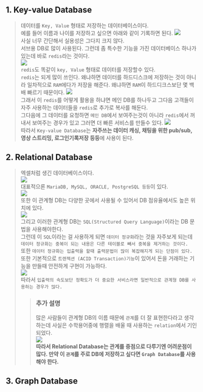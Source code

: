 ## 1. Key-value Database

> 데이터를 `Key, Value` 형태로 저장하는 데이터베이스이다. <br />
> 예를 들어 이름과 나이를 저장하고 싶으면 아래와 같이 기록하면 된다.
> ![](https://i.gyazo.com/57144de55940300d8c9eb47c95bf8b48.png) <br />
> 사실 너무 간단해서 실용성은 그다지 크지 않다. <br/>
> 서브용 DB로 많이 사용된다. 그런데 좀 특수한 기능을 가진 데이터베이스 하나가 있는데 바로 `redis`라는 것이다. <br />
> ![](https://upload.wikimedia.org/wikipedia/en/6/6b/Redis_Logo.svg) <br />
> `redis`도 똑같이 `key, Value` 형태로 데이터를 저장할수 있다. <br />
> `redis`는 되게 많이 쓰인다. 왜냐하면 데이터를 하드디스크에 저장하는 것이 아니라 일차적으로 `RAM`에다가 저장을 해준다. 
> 왜냐하면 `RAM`이 하드디크스보단 몇 백 배 빠르기 때문이다.
> ![](https://i.gyazo.com/92f93564c65e785d1331368b4c1ec0c3.png) <br/>
> 그래서 이 `redis`를 어떻게 활용을 하냐면 메인 DB를 하나두고 그다음 고객들이 자주 사용하는 데이터들을 `redis`로 추가로 복사를 해둔다. <br />
> 그다음에 그 데이터를 요청하면 `메인 DB`에서 보여주는것이 아니라 `redis`에서 꺼내서 보여주는 경우가 있고 그러면 더 빠른 서비스를 만들수 있다.
> ![](https://i.gyazo.com/e87ed043ab3cc048ca04a1131bdc94ab.png) <br />
> 따라서 `Key-value Database`는 **자주쓰는 데이터 캐싱, 채팅을 위한 pub/sub, 영상 스트리밍, 로그인기록저장 등등**에 사용이 된다.

## 2. Relational Database

> 엑셀처럼 생긴 데이터베이스이다. <br/>
> ![](https://i.gyazo.com/ed656fb82505689b790ecf1cb985de6d.png) <br/>
> 대표적으론 `MariaDB, MySQL, ORACLE, PostgreSQL 등등`이 있다.<br/>
> ![](https://i.gyazo.com/40bf8d72bfb6bc0bc8eb8662ff7bfe47.png) <br />
> 또한 이 관계형 DB는 다양한 곳에서 사용될 수 있어서 DB 점유율에서도 높은 위치에 있다. <br />
> ![](https://cdn-icons-png.flaticon.com/512/4492/4492311.png) <br/>
> 그리고 이러한 관계형 DB는 `SQL(Structured Query Language)`이라는 DB 문법을 사용해야한다. <br/>
> 그런데 이 `SQL`이라는 걸 사용하게 되면 `데이터 정규화`라는 것을 자주보게 되는데 `데이터 정규화는 중복이 되는 내용은 다른 테이블로 빼서 중복을 제거하는 것이다.` <br/>
> 또한 `데이터 정규화는 입출력을 할때 출력문법이 많이 복잡해지게 되는 단점이 있다.` <br/>
> 또한 기본적으로 `트렌젝션 (ACID Transaction)기능`이 있어서 돈을 거래하는 기능을 만들때 안전하게 구현이 가능하다. <br/>
> ![](https://www.databricks.com/wp-content/uploads/2021/02/delta-lake-1-min.png) <br/>
> 따라서 `입출력의 속도보단 정확도가 더 중요한 서비스라면 일반적으로 관계형 DB를 사용하는 경우가 많다.`
> > ### 추가 설명
> > 많은 사람들이 관계형 DB의 이름 때문에 `관계`를 더 잘 표현한다라고 생각하는데 사실은 수학용어중에 행렬을 배울 때 사용하는 `relation`에서 기인되었다. <br/>
> > ![](https://i.gyazo.com/6090d8a1d58d28d01baf54203e4b0998.png) <br/>
> > **따라서 Relational Database는 관계를 중점으로 다루기엔 어려운점이 많다. 만약 이 `관계`를 주로 DB에 저장하고 싶다면 `Graph Database`를 사용해야 한다.**

## 3. Graph Database
